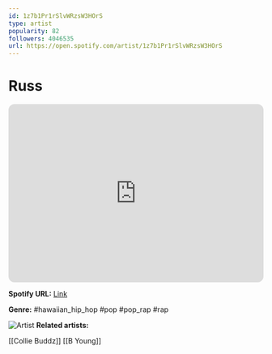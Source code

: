 ```yaml
---
id: 1z7b1Pr1rSlvWRzsW3HOrS
type: artist
popularity: 82
followers: 4046535
url: https://open.spotify.com/artist/1z7b1Pr1rSlvWRzsW3HOrS
---
```

# Russ

<iframe style="border-radius:12px" src="https://open.spotify.com/embed/artist/1z7b1Pr1rSlvWRzsW3HOrS" width="100%" height="352" frameBorder="0" allowfullscreen="" allow="autoplay; clipboard-write; encrypted-media; fullscreen; picture-in-picture" loading="lazy"></iframe>

**Spotify URL:** [Link](https://open.spotify.com/artist/1z7b1Pr1rSlvWRzsW3HOrS)

**Genre:**  #hawaiian_hip_hop #pop #pop_rap #rap

![Artist](https://i.scdn.co/image/ab6761610000e5eb7ec3be36537572483ff2d9d4)
**Related artists:**

[[Collie Buddz]]
[[B Young]]
